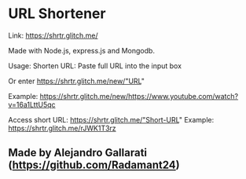 # URL Shortener

Link: https://shrtr.glitch.me/

Made with Node.js, express.js and Mongodb.

Usage:
Shorten URL: Paste full URL into the input box

Or
enter https://shrtr.glitch.me/new/"URL"


Example: https://shrtr.glitch.me/new/https://www.youtube.com/watch?v=16a1LttU5qc



Access short URL: https://shrtr.glitch.me/"Short-URL"
Example: https://shrtr.glitch.me/rJWK1T3rz



## Made by Alejandro Gallarati (https://github.com/Radamant24)
